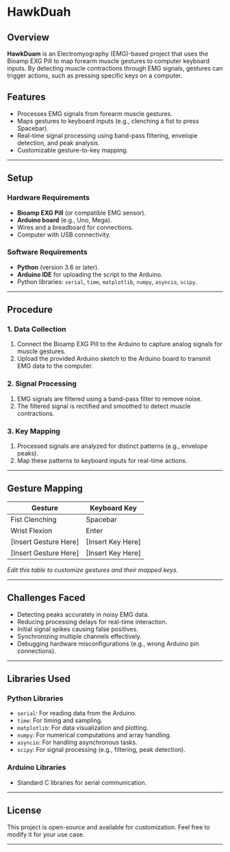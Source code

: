 # HawkDuah

## Overview
**HawkDuam** is an Electromyography (EMG)-based project that uses the Bioamp EXG Pill to map forearm muscle gestures to computer keyboard inputs. By detecting muscle contractions through EMG signals, gestures can trigger actions, such as pressing specific keys on a computer.

## Features
- Processes EMG signals from forearm muscle gestures.
- Maps gestures to keyboard inputs (e.g., clenching a fist to press Spacebar).
- Real-time signal processing using band-pass filtering, envelope detection, and peak analysis.
- Customizable gesture-to-key mapping.

---

## Setup

### Hardware Requirements
- **Bioamp EXG Pill** (or compatible EMG sensor).
- **Arduino board** (e.g., Uno, Mega).
- Wires and a breadboard for connections.
- Computer with USB connectivity.

### Software Requirements
- **Python** (version 3.6 or later).
- **Arduino IDE** for uploading the script to the Arduino.
- Python libraries: `serial`, `time`, `matplotlib`, `numpy`, `asyncio`, `scipy`.

---

## Procedure

### 1. Data Collection
1. Connect the Bioamp EXG Pill to the Arduino to capture analog signals for muscle gestures.
2. Upload the provided Arduino sketch to the Arduino board to transmit EMG data to the computer.

### 2. Signal Processing
1. EMG signals are filtered using a band-pass filter to remove noise.
2. The filtered signal is rectified and smoothed to detect muscle contractions.

### 3. Key Mapping
1. Processed signals are analyzed for distinct patterns (e.g., envelope peaks).
2. Map these patterns to keyboard inputs for real-time actions.

---

## Gesture Mapping

| **Gesture**           | **Keyboard Key** |
|------------------------|------------------|
| Fist Clenching        | Spacebar         |
| Wrist Flexion         | Enter            |
| [Insert Gesture Here] | [Insert Key Here]|
| [Insert Gesture Here] | [Insert Key Here]|

*Edit this table to customize gestures and their mapped keys.*

---

## Challenges Faced
- Detecting peaks accurately in noisy EMG data.
- Reducing processing delays for real-time interaction.
- Initial signal spikes causing false positives.
- Synchronizing multiple channels effectively.
- Debugging hardware misconfigurations (e.g., wrong Arduino pin connections).

---

## Libraries Used

### Python Libraries
- `serial`: For reading data from the Arduino.
- `time`: For timing and sampling.
- `matplotlib`: For data visualization and plotting.
- `numpy`: For numerical computations and array handling.
- `asyncio`: For handling asynchronous tasks.
- `scipy`: For signal processing (e.g., filtering, peak detection).

### Arduino Libraries
- Standard C libraries for serial communication.

---

## License
This project is open-source and available for customization. Feel free to modify it for your use case.

---
